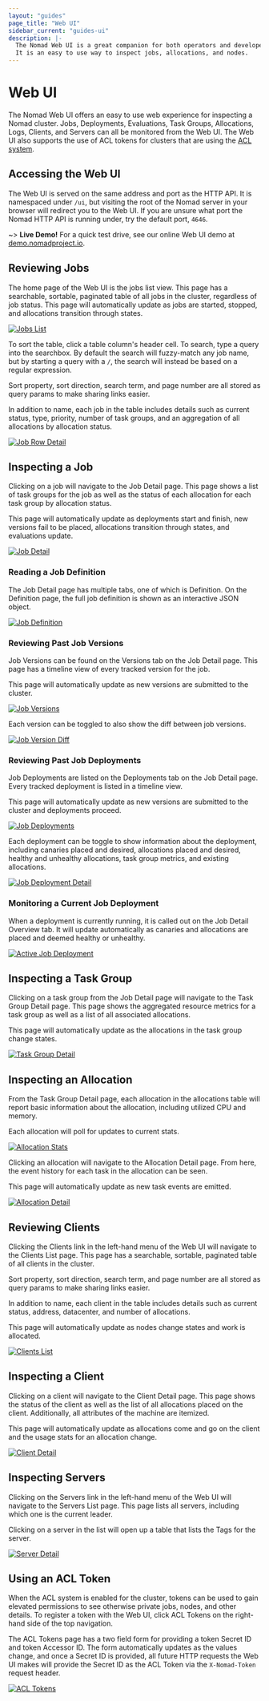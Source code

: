 ```yaml
---
layout: "guides"
page_title: "Web UI"
sidebar_current: "guides-ui"
description: |-
  The Nomad Web UI is a great companion for both operators and developers.
  It is an easy to use way to inspect jobs, allocations, and nodes.
---
```


# Web UI

The Nomad Web UI offers an easy to use web experience for inspecting a Nomad cluster.
Jobs, Deployments, Evaluations, Task Groups, Allocations, Logs, Clients, and Servers can all be
monitored from the Web UI. The Web UI also supports the use of ACL tokens for
clusters that are using the [ACL system](/guides/acl.html).

## Accessing the Web UI

The Web UI is served on the same address and port as the HTTP API. It is namespaced
under `/ui`, but visiting the root of the Nomad server in your browser will redirect you
to the Web UI. If you are unsure what port the Nomad HTTP API is running under, try the default
port, `4646`.

~> **Live Demo!** For a quick test drive, see our online Web UI demo at [demo.nomadproject.io](https://demo.nomadproject.io).

## Reviewing Jobs

The home page of the Web UI is the jobs list view. This page has a searchable, sortable,
paginated table of all jobs in the cluster, regardless of job status. This page will automatically
update as jobs are started, stopped, and allocations transition through states.

[![Jobs List][img-jobs-list]][img-jobs-list]

To sort the table, click a table column's header cell. To search, type a query into the searchbox.
By default the search will fuzzy-match any job name, but by starting a query with a `/`, the search
will instead be based on a regular expression.

Sort property, sort direction, search term, and page number are all stored as query params to make
sharing links easier.

In addition to name, each job in the table includes details such as current status, type, priority,
number of task groups, and an aggregation of all allocations by allocation status.

[![Job Row Detail][img-jobs-row-detail]][img-jobs-row-detail]

## Inspecting a Job

Clicking on a job will navigate to the Job Detail page. This page shows a list of task groups
for the job as well as the status of each allocation for each task group by allocation status.

This page will automatically update as deployments start and finish, new versions fail to be placed,
allocations transition through states, and evaluations update.

[![Job Detail][img-job-detail]][img-job-detail]

### Reading a Job Definition

The Job Detail page has multiple tabs, one of which is Definition. On the Definition page, the full
job definition is shown as an interactive JSON object.

[![Job Definition][img-job-definition]][img-job-definition]

### Reviewing Past Job Versions

Job Versions can be found on the Versions tab on the Job Detail page. This page has a timeline view of
every tracked version for the job.

This page will automatically update as new versions are submitted to the cluster.

[![Job Versions][img-job-versions]][img-job-versions]

Each version can be toggled to also show the diff between job versions.

[![Job Version Diff][img-job-version-diff]][img-job-version-diff]

### Reviewing Past Job Deployments

Job Deployments are listed on the Deployments tab on the Job Detail page. Every tracked deployment is listed in
a timeline view.

This page will automatically update as new versions are submitted to the cluster and deployments proceed.

[![Job Deployments][img-job-deployments]][img-job-deployments]

Each deployment can be toggle to show information about the deployment, including canaries placed and desired,
allocations placed and desired, healthy and unhealthy allocations, task group metrics, and existing allocations.

[![Job Deployment Detail][img-job-deployment-detail]][img-job-deployment-detail]

### Monitoring a Current Job Deployment

When a deployment is currently running, it is called out on the Job Detail Overview tab. It will update
automatically as canaries and allocations are placed and deemed healthy or unhealthy.

[![Active Job Deployment][img-active-job-deployment]][img-active-job-deployment]

## Inspecting a Task Group

Clicking on a task group from the Job Detail page will navigate to the Task Group Detail page. This page shows
the aggregated resource metrics for a task group as well as a list of all associated allocations.

This page will automatically update as the allocations in the task group change states.

[![Task Group Detail][img-task-group-detail]][img-task-group-detail]

## Inspecting an Allocation

From the Task Group Detail page, each allocation in the allocations table will report basic information about
the allocation, including utilized CPU and memory.

Each allocation will poll for updates to current stats.

[![Allocation Stats][img-allocation-stats]][img-allocation-stats]

Clicking an allocation will navigate to the Allocation Detail page. From here, the event history for each task
in the allocation can be seen.

This page will automatically update as new task events are emitted.

[![Allocation Detail][img-allocation-detail]][img-allocation-detail]

## Reviewing Clients

Clicking the Clients link in the left-hand menu of the Web UI will navigate to the Clients List page. This page
has a searchable, sortable, paginated table of all clients in the cluster.

Sort property, sort direction, search term, and page number are all stored as query params to make
sharing links easier.

In addition to name, each client in the table includes details such as current status, address, datacenter,
and number of allocations.

This page will automatically update as nodes change states and work is allocated.

[![Clients List][img-clients-list]][img-clients-list]

## Inspecting a Client

Clicking on a client will navigate to the Client Detail page. This page shows the status of the client as
well as the list of all allocations placed on the client. Additionally, all attributes of the machine are
itemized.

This page will automatically update as allocations come and go on the client and the usage stats for an
allocation change.

[![Client Detail][img-client-detail]][img-client-detail]

## Inspecting Servers

Clicking on the Servers link in the left-hand menu of the Web UI will navigate to the Servers List page. This
page lists all servers, including which one is the current leader.

Clicking on a server in the list will open up a table that lists the Tags for the server.

[![Server Detail][img-server-detail]][img-server-detail]

## Using an ACL Token

When the ACL system is enabled for the cluster, tokens can be used to gain elevated permissions to see
otherwise private jobs, nodes, and other details. To register a token with the Web UI, click ACL Tokens on the
right-hand side of the top navigation.

The ACL Tokens page has a two field form for providing a token Secret ID and token Accessor ID. The form
automatically updates as the values change, and once a Secret ID is provided, all future HTTP requests the
Web UI makes will provide the Secret ID as the ACL Token via the `X-Nomad-Token` request header.

[![ACL Tokens][img-acl-tokens]][img-acl-tokens]

[img-jobs-list]: /assets/images/guide-ui-jobs-list.png
[img-jobs-row-detail]: /assets/images/guide-ui-jobs-row-detail.png
[img-job-detail]: /assets/images/guide-ui-job-detail.png
[img-job-definition]: /assets/images/guide-ui-job-definition.png
[img-job-versions]: /assets/images/guide-ui-job-versions.png
[img-job-version-diff]: /assets/images/guide-ui-job-version-diff.png
[img-job-deployments]: /assets/images/guide-ui-job-deployments.png
[img-job-deployment-detail]: /assets/images/guide-ui-job-deployment-detail.png
[img-active-job-deployment]: /assets/images/guide-ui-active-job-deployment.png
[img-task-group-detail]: /assets/images/guide-ui-task-group-detail.png
[img-allocation-stats]: /assets/images/guide-ui-allocation-stats.png
[img-allocation-detail]: /assets/images/guide-ui-allocation-detail.png
[img-clients-list]: /assets/images/guide-ui-clients-list.png
[img-client-detail]: /assets/images/guide-ui-client-detail.png
[img-server-detail]: /assets/images/guide-ui-server-detail.png
[img-acl-tokens]: /assets/images/guide-ui-acl-tokens.png
